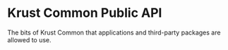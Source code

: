 Krust Common Public API
=======================

The bits of Krust Common that applications and third-party packages are allowed
to use. 
